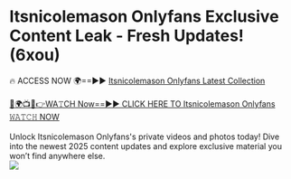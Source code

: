 # Itsnicolemason Onlyfans Exclusive Content Leak - Fresh Updates! (6xou)

🔥 ACCESS NOW 🌍==►► <a href="https://tinyurl.com/kvy9nzfs" rel="nofollow">Itsnicolemason Onlyfans Latest Collection</a>
<br><br>
[🔴🌍📺📱👉WA𝚃CH Now==►► CLICK HERE TO Itsnicolemason Onlyfans 𝚆𝙰𝚃𝙲𝙷 NOW](https://tinyurl.com/kvy9nzfs)
<br><br>
Unlock Itsnicolemason Onlyfans's private videos and photos today! Dive into the newest 2025 content updates and explore exclusive material you won’t find anywhere else.
<br>
<a href="https://tinyurl.com/kvy9nzfs" rel="nofollow" data-target="animated-image.originalLink"><img src="https://camo.githubusercontent.com/8a4f000d20f83aca3bf7ec5f350d767afa0574a8a352519fd8cfa583a6f93a33/68747470733a2f2f692e696d6775722e636f6d2f644a486b345a712e676966" data-canonical-src="https://i.imgur.com/dJHk4Zq.gif" style="max-width: 100%; display: inline-block;" data-target="animated-image.originalImage"></a>
<br>
